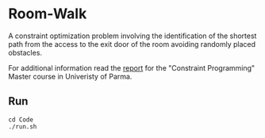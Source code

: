 # Room-Walk
A constraint optimization problem involving the identification of the shortest path from the access to the exit door of the room
avoiding randomly placed obstacles.

For additional information read the [report](report.pdf) for the "Constraint Programming" Master course in Univeristy of Parma.

## Run

```
cd Code
./run.sh
```
